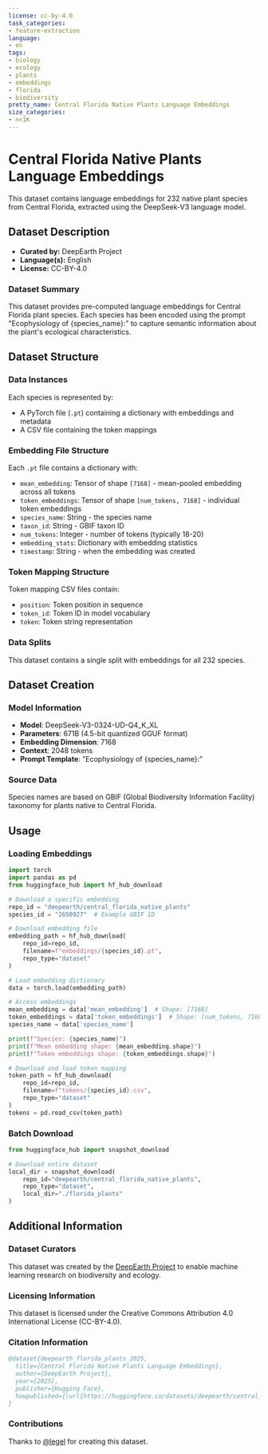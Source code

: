 ```yaml
---
license: cc-by-4.0
task_categories:
- feature-extraction
language:
- en
tags:
- biology
- ecology
- plants
- embeddings
- florida
- biodiversity
pretty_name: Central Florida Native Plants Language Embeddings
size_categories:
- n<1K
---
```


# Central Florida Native Plants Language Embeddings

This dataset contains language embeddings for 232 native plant species from Central Florida, extracted using the DeepSeek-V3 language model.

## Dataset Description

- **Curated by:** DeepEarth Project
- **Language(s):** English
- **License:** CC-BY-4.0

### Dataset Summary

This dataset provides pre-computed language embeddings for Central Florida plant species. Each species has been encoded using the prompt "Ecophysiology of {species_name}:" to capture semantic information about the plant's ecological characteristics.

## Dataset Structure

### Data Instances

Each species is represented by:
- A PyTorch file (`.pt`) containing a dictionary with embeddings and metadata
- A CSV file containing the token mappings

### Embedding File Structure

Each `.pt` file contains a dictionary with:
- `mean_embedding`: Tensor of shape `[7168]` - mean-pooled embedding across all tokens
- `token_embeddings`: Tensor of shape `[num_tokens, 7168]` - individual token embeddings
- `species_name`: String - the species name
- `taxon_id`: String - GBIF taxon ID
- `num_tokens`: Integer - number of tokens (typically 18-20)
- `embedding_stats`: Dictionary with embedding statistics
- `timestamp`: String - when the embedding was created

### Token Mapping Structure

Token mapping CSV files contain:
- `position`: Token position in sequence
- `token_id`: Token ID in model vocabulary  
- `token`: Token string representation

### Data Splits

This dataset contains a single split with embeddings for all 232 species.

## Dataset Creation

### Model Information

- **Model**: DeepSeek-V3-0324-UD-Q4_K_XL
- **Parameters**: 671B (4.5-bit quantized GGUF format)
- **Embedding Dimension**: 7168
- **Context**: 2048 tokens
- **Prompt Template**: "Ecophysiology of {species_name}:"

### Source Data

Species names are based on GBIF (Global Biodiversity Information Facility) taxonomy for plants native to Central Florida.

## Usage

### Loading Embeddings

```python
import torch
import pandas as pd
from huggingface_hub import hf_hub_download

# Download a specific embedding
repo_id = "deepearth/central_florida_native_plants"
species_id = "2650927"  # Example GBIF ID

# Download embedding file
embedding_path = hf_hub_download(
    repo_id=repo_id,
    filename=f"embeddings/{species_id}.pt",
    repo_type="dataset"
)

# Load embedding dictionary
data = torch.load(embedding_path)

# Access embeddings
mean_embedding = data['mean_embedding']  # Shape: [7168]
token_embeddings = data['token_embeddings']  # Shape: [num_tokens, 7168]
species_name = data['species_name']

print(f"Species: {species_name}")
print(f"Mean embedding shape: {mean_embedding.shape}")
print(f"Token embeddings shape: {token_embeddings.shape}")

# Download and load token mapping
token_path = hf_hub_download(
    repo_id=repo_id,
    filename=f"tokens/{species_id}.csv",
    repo_type="dataset"
)
tokens = pd.read_csv(token_path)
```

### Batch Download

```python
from huggingface_hub import snapshot_download

# Download entire dataset
local_dir = snapshot_download(
    repo_id="deepearth/central_florida_native_plants",
    repo_type="dataset",
    local_dir="./florida_plants"
)
```

## Additional Information

### Dataset Curators

This dataset was created by the [DeepEarth Project](https://github.com/legel/deepearth) to enable machine learning research on biodiversity and ecology.

### Licensing Information

This dataset is licensed under the Creative Commons Attribution 4.0 International License (CC-BY-4.0).

### Citation Information

```bibtex
@dataset{deepearth_florida_plants_2025,
  title={Central Florida Native Plants Language Embeddings},
  author={DeepEarth Project},
  year={2025},
  publisher={Hugging Face},
  howpublished={\url{https://huggingface.co/datasets/deepearth/central_florida_native_plants}}
}
```

### Contributions

Thanks to [@legel](https://github.com/legel) for creating this dataset.
